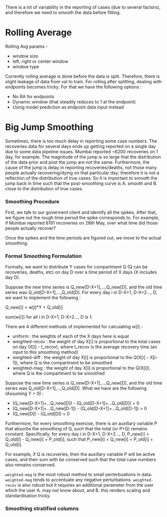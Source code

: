 There is a lot of variability in the reporting of cases (due to several factors), and therefore we need to smooth the data before fitting.

# Rolling Average

Rolling Avg params - 
- window size
- left, right or center window
- window type

Currently rolling average is done before the data is split. Therefore, there is slight leakage of data from val to train. For rolling after splitting, dealing with endpoints becomes tricky. For that we have the following options : 
- No RA for endpoints
- Dynamic window (that steadily reduces to 1 at the endpoint)
- Using model prediction as endpoint data input instead

# Big Jump Smoothing

Sometimes, there is too much delay in reporting some case numbers. The recoveries data for several days ends up getting reported on a single day due to some data pipeline issues. Mumbai reported ~6200 recoveries on 1 day, for example. The magnitude of the jump is so large that the distribution of the data prior and post the jump are not the same. Furthermore, the cause of the jump is delay in reporting recoveries/deaths, not those many people actually recovering/dying on that particular day; therefore it is not a reflection of the distribution of true cases. So it is important to smooth the jump back in time such that the post-smoothing curve is A. smooth and B. close to the distribution of true cases. 

### Smoothing Procedure

First, we talk to our goverment client and identify all the spikes. After that, we figure out the rough time period the spike corresponds to. For example, if Mumbai reported 6191 recoveries on 28th May, over what time did those people actually recover?

Once the spikes and the time periods are figured out, we move to the actual smoothing. 

### Formal Smoothing Formulation

Formally, we want to distribute Y cases for compartment Q (Q can be recoveries, deaths, etc) on day D over a time period of X days (X includes day D).

Suppose the new time series is Q_new\[D-X+1\],...,Q_new\[D\], and the old time series was Q_old\[D-X+1\],...,Q_old\[D\]. For every day i in D-X+1, D-X+2..., D, we want to implement the following :

Q_new\[i\] = w\[i\]*Y + Q_old\[i\]

sum(w\[i\]) for all i in D-X+1, D-X+2..., D is 1.

 There are 4 different methods of implemented for calculating w\[i\] - 
- uniform : the weights of each of the X days here is equal
- weighted-recov : the weight of day X\[i\] is proportional to the total cases on day (X\[i\] - t_recov), where t_recov is the average recovery time (an input to this smoothing method)
- weighted-diff : the weight of day X\[i\] is proportional to the Q(X\[i\] - X\[i-1\]), where Q is the compartment to be smoothed
- weighted-mag : the weight of day X\[i\] is proportional to the Q(X\[i\]), where Q is the compartment to be smoothed

Suppose the new time series is Q_new\[D-X+1\],...,Q_new\[D\], and the old time series was Q_old\[D-X+1\],...,Q_old\[D\]. What we have are the following (Assuming Y > 0) : 
- (Q_new\[D-X+1\]+...Q_new\[D\]) - (Q_old\[D-X+1\]+...Q_old\[D\]) = 0
- (Q_new\[D-X+1\]+...Q_new\[D-1\]) - (Q_old\[D-X+1\]+...Q_old\[D-1\]) > 0
- (Q_new\[D\]) - (Q_old\[D\]) < 0

Furthermore, for every smoothing exercise, there is an auxillary variable P that absorbs the smoothing of Q, such that the total (or P+Q) remains constant. Specifically, for every day i in D-X+1, D-X+2..., D, P_new\[i\] = Q_old\[i\] - Q_new\[i\] + P_old\[i\], such that P_new\[i\] + Q_new\[i\] = P_old\[i\] + Q_old\[i\]. 

For example, if Q is recoveries, then the auxillary variable P will be active cases, and their sum with be conserved such that the total case numbers also remains conserved.

`weighted-mag` is the most robust method to small perterbuations in data. `weighted-mag` tends to accentuate any negative perturbations. `weighted-recov` is also robust but it requires an additional parameter from the user which the user A. may not know about, and B. this renders scaling and standardisation tricky.

### Smoothing stratified columns

